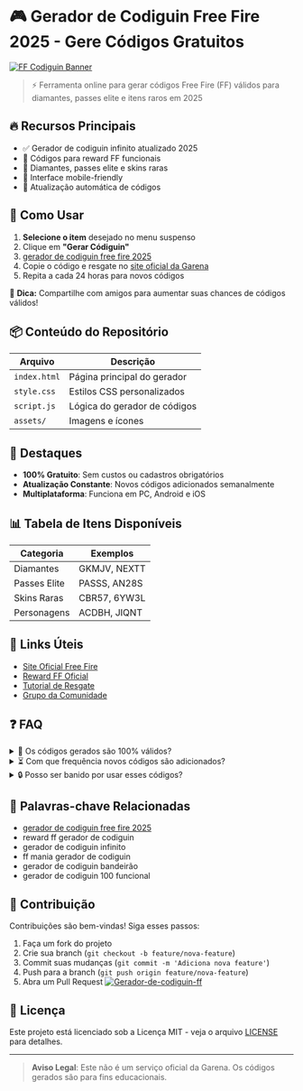 # 🎮 Gerador de Codiguin Free Fire 2025 - Gere Códigos Gratuitos

[![FF Codiguin Banner](https://via.placeholder.com/1200x400/FF6B00/FFFFFF?text=Gerador+de+Codiguin+Free+Fire+2025)](https://example.com)

> ⚡ Ferramenta online para gerar códigos Free Fire (FF) válidos para diamantes, passes elite e itens raros em 2025

## 🔥 Recursos Principais

- ✅ Gerador de codiguin infinito atualizado 2025
- 🎁 Códigos para reward FF funcionais
- 💎 Diamantes, passes elite e skins raras
- 📱 Interface mobile-friendly
- 🔄 Atualização automática de códigos

## 🚀 Como Usar

1. **Selecione o item** desejado no menu suspenso
2. Clique em **"Gerar Códiguin"**
3. [gerador de codiguin free fire 2025](https://www.geradordecodiguin.pro/)
4. Copie o código e resgate no [site oficial da Garena](https://reward.ff.garena.com)
5. Repita a cada 24 horas para novos códigos

📌 **Dica:** Compartilhe com amigos para aumentar suas chances de códigos válidos!

## 📦 Conteúdo do Repositório

| Arquivo | Descrição |
|---------|-----------|
| `index.html` | Página principal do gerador |
| `style.css` | Estilos CSS personalizados |
| `script.js` | Lógica do gerador de códigos |
| `assets/` | Imagens e ícones |

## 🌟 Destaques

- **100% Gratuito**: Sem custos ou cadastros obrigatórios
- **Atualização Constante**: Novos códigos adicionados semanalmente
- **Multiplataforma**: Funciona em PC, Android e iOS

## 📊 Tabela de Itens Disponíveis

| Categoria | Exemplos |
|-----------|----------|
| Diamantes | GKMJV, NEXTT |
| Passes Elite | PASSS, AN28S |
| Skins Raras | CBR57, 6YW3L |
| Personagens | ACDBH, JIQNT |

## 🔗 Links Úteis

- [Site Oficial Free Fire](https://ff.garena.com)
- [Reward FF Oficial](https://reward.ff.garena.com)
- [Tutorial de Resgate](https://example.com/tutorial)
- [Grupo da Comunidade](https://t.me/example)

## ❓ FAQ

<details>
<summary>📌 Os códigos gerados são 100% válidos?</summary>
Os códigos seguem o formato oficial da Garena, mas apenas códigos distribuídos oficialmente têm garantia de funcionamento.
</details>

<details>
<summary>⏳ Com que frequência novos códigos são adicionados?</summary>
Atualizamos nosso banco de dados semanalmente conforme a Garena libera novos códigos.
</details>

<details>
<summary>🔒 Posso ser banido por usar esses códigos?</summary>
Não há risco de banimento, mas recomendamos não abusar do sistema de resgate.
</details>

## 📌 Palavras-chave Relacionadas

- [gerador de codiguin free fire 2025](https://www.geradordecodiguin.pro/)
- reward ff gerador de codiguin
- gerador de codiguin infinito
- ff mania gerador de codiguin
- gerador de codiguin bandeirão
- gerador de codiguin 100 funcional

## 🤝 Contribuição

Contribuições são bem-vindas! Siga esses passos:

1. Faça um fork do projeto
2. Crie sua branch (`git checkout -b feature/nova-feature`)
3. Commit suas mudanças (`git commit -m 'Adiciona nova feature'`)
4. Push para a branch (`git push origin feature/nova-feature`)
5. Abra um Pull Request
<a href="https://blogger.googleusercontent.com/img/b/R29vZ2xl/AVvXsEgQdNCs6nzV03BeaWjvecqf3kx7nf3dDgpcZMR3LIk9jF0KjbsAkwCUyHM3ejqDPVWmdnF2kJYQy5sw2DRAAeN_8AG6BE_m_7YPvyWyU0N2km8MAOYe6JIdHid2L5_R7lwQJ42-0JRjPlMPutw9TRAXzzKviZDTiCUNepBsxf0HhTtnLRD3F8j8jRJSQQ4t/s16000/Gerador-de-codiguin-ff.webp"><img alt="Gerador-de-codiguin-ff" title="Gerador-de-codiguin-ff" src="https://blogger.googleusercontent.com/img/b/R29vZ2xl/AVvXsEgQdNCs6nzV03BeaWjvecqf3kx7nf3dDgpcZMR3LIk9jF0KjbsAkwCUyHM3ejqDPVWmdnF2kJYQy5sw2DRAAeN_8AG6BE_m_7YPvyWyU0N2km8MAOYe6JIdHid2L5_R7lwQJ42-0JRjPlMPutw9TRAXzzKviZDTiCUNepBsxf0HhTtnLRD3F8j8jRJSQQ4t/s16000/Gerador-de-codiguin-ff.webp"></a>
     
## 📄 Licença

Este projeto está licenciado sob a Licença MIT - veja o arquivo [LICENSE](LICENSE) para detalhes.

---

> **Aviso Legal**: Este não é um serviço oficial da Garena. Os códigos gerados são para fins educacionais.
